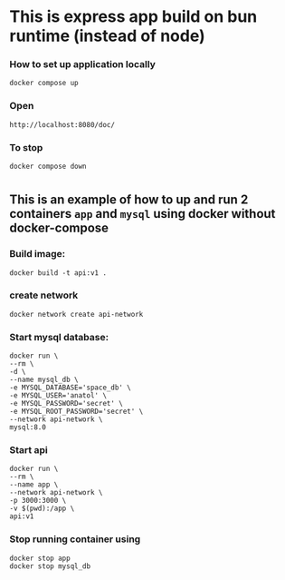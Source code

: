# This is express app build on bun runtime (instead of node)

### How to set up application locally

    docker compose up 

### Open 

    http://localhost:8080/doc/

### To stop 

    docker compose down

#

## This is an example of how to up and run 2 containers `app` and `mysql` using docker without docker-compose 

### Build image:

    docker build -t api:v1 .

### create network

    docker network create api-network

### Start mysql database:
    
    docker run \
    --rm \
    -d \
    --name mysql_db \
    -e MYSQL_DATABASE='space_db' \
    -e MYSQL_USER='anatol' \
    -e MYSQL_PASSWORD='secret' \
    -e MYSQL_ROOT_PASSWORD='secret' \
    --network api-network \
    mysql:8.0 

    
### Start api

    docker run \
    --rm \
    --name app \
    --network api-network \
    -p 3000:3000 \
    -v $(pwd):/app \
    api:v1 

### Stop running container using

    docker stop app
    docker stop mysql_db
